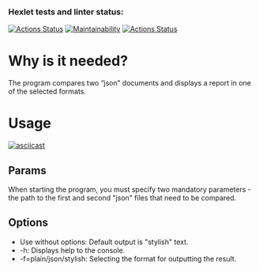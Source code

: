 ### Hexlet tests and linter status:
[![Actions Status](https://github.com/zoyart/java-project-71/actions/workflows/hexlet-check.yml/badge.svg)](https://github.com/zoyart/java-project-71/actions) [![Maintainability](https://api.codeclimate.com/v1/badges/4a8a2accd783a1122f43/maintainability)](https://codeclimate.com/github/zoyart/java-project-71/maintainability) [![Actions Status](https://github.com/zoyart/java-project-71/actions/workflows/makefile.yml/badge.svg)](https://github.com/zoyart/java-project-71/actions)
# Why is it needed?
The program compares two “json” documents and displays a report in one of the selected formats.
# Usage
[![asciicast](https://asciinema.org/a/Ngd1qBxXSLBxyhFY6loanGieI.svg)](https://asciinema.org/a/Ngd1qBxXSLBxyhFY6loanGieI)
## Params
When starting the program, you must specify two mandatory parameters - the path to the first and second "json" files that need to be compared.
## Options
- Use without options:
  Default output is "stylish" text.
- -h:
  Displays help to the console.
- -f=plain/json/stylish:
  Selecting the format for outputting the result.
